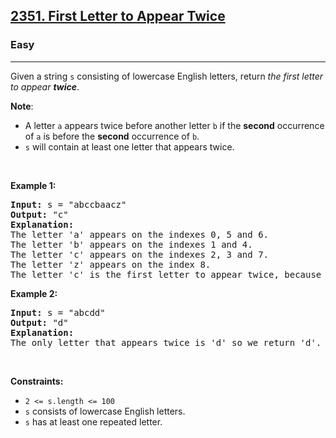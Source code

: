 <h2><a href="https://leetcode.com/problems/first-letter-to-appear-twice/">2351. First Letter to Appear Twice</a></h2><h3>Easy</h3><hr><div style="user-select: auto;"><p style="user-select: auto;">Given a string <code style="user-select: auto;">s</code> consisting of lowercase English letters, return <em style="user-select: auto;">the first letter to appear <strong style="user-select: auto;">twice</strong></em>.</p>

<p style="user-select: auto;"><strong style="user-select: auto;">Note</strong>:</p>

<ul style="user-select: auto;">
	<li style="user-select: auto;">A letter <code style="user-select: auto;">a</code> appears twice before another letter <code style="user-select: auto;">b</code> if the <strong style="user-select: auto;">second</strong> occurrence of <code style="user-select: auto;">a</code> is before the <strong style="user-select: auto;">second</strong> occurrence of <code style="user-select: auto;">b</code>.</li>
	<li style="user-select: auto;"><code style="user-select: auto;">s</code> will contain at least one letter that appears twice.</li>
</ul>

<p style="user-select: auto;">&nbsp;</p>
<p style="user-select: auto;"><strong style="user-select: auto;">Example 1:</strong></p>

<pre style="user-select: auto;"><strong style="user-select: auto;">Input:</strong> s = "abccbaacz"
<strong style="user-select: auto;">Output:</strong> "c"
<strong style="user-select: auto;">Explanation:</strong>
The letter 'a' appears on the indexes 0, 5 and 6.
The letter 'b' appears on the indexes 1 and 4.
The letter 'c' appears on the indexes 2, 3 and 7.
The letter 'z' appears on the index 8.
The letter 'c' is the first letter to appear twice, because out of all the letters the index of its second occurrence is the smallest.
</pre>

<p style="user-select: auto;"><strong style="user-select: auto;">Example 2:</strong></p>

<pre style="user-select: auto;"><strong style="user-select: auto;">Input:</strong> s = "abcdd"
<strong style="user-select: auto;">Output:</strong> "d"
<strong style="user-select: auto;">Explanation:</strong>
The only letter that appears twice is 'd' so we return 'd'.
</pre>

<p style="user-select: auto;">&nbsp;</p>
<p style="user-select: auto;"><strong style="user-select: auto;">Constraints:</strong></p>

<ul style="user-select: auto;">
	<li style="user-select: auto;"><code style="user-select: auto;">2 &lt;= s.length &lt;= 100</code></li>
	<li style="user-select: auto;"><code style="user-select: auto;">s</code> consists of lowercase English letters.</li>
	<li style="user-select: auto;"><code style="user-select: auto;">s</code> has at least one repeated letter.</li>
</ul>
</div>